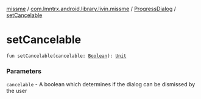 [missme](../../index.md) / [com.lmntrx.android.library.livin.missme](../index.md) / [ProgressDialog](index.md) / [setCancelable](./set-cancelable.md)

# setCancelable

`fun setCancelable(cancelable: `[`Boolean`](https://kotlinlang.org/api/latest/jvm/stdlib/kotlin/-boolean/index.html)`): `[`Unit`](https://kotlinlang.org/api/latest/jvm/stdlib/kotlin/-unit/index.html)

### Parameters

`cancelable` - A boolean which determines if the dialog can be dismissed by the user